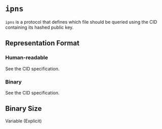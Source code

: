 # `ipns`

`ipns` is a protocol that defines which file should be queried using the CID containing its hashed public key.

## Representation Format

### Human-readable

See the CID specification.
	
### Binary

See the CID specification.

## Binary Size

Variable (Explicit)
